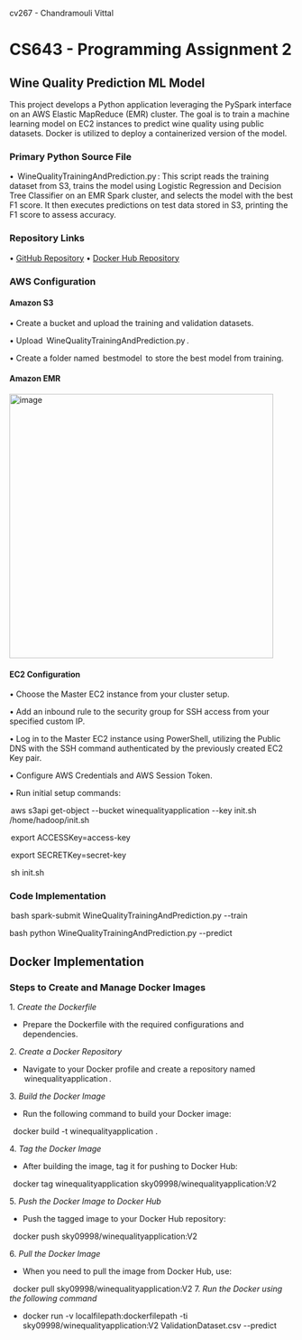 cv267 - Chandramouli Vittal
# CS643 - Programming Assignment 2
## Wine Quality Prediction ML Model

This project develops a Python application leveraging the PySpark interface on an AWS Elastic MapReduce (EMR) cluster. The goal is to train a machine learning model on EC2 instances to predict wine quality using public datasets. Docker is utilized to deploy a containerized version of the model.

### Primary Python Source File

•⁠  ⁠⁠ WineQualityTrainingAndPrediction.py ⁠: This script reads the training dataset from S3, trains the model using Logistic Regression and Decision Tree Classifier on an EMR Spark cluster, and selects the model with the best F1 score. It then executes predictions on test data stored in S3, printing the F1 score to assess accuracy.

### Repository Links

•⁠  ⁠[GitHub Repository](https://github.com/sky09998/WineQualityApplication)
•⁠  ⁠[Docker Hub Repository](https://hub.docker.com/repository/docker/sky09998/winequalityapplication/)

### AWS Configuration

#### Amazon S3
•⁠  ⁠Create a bucket and upload the training and validation datasets.


•⁠  ⁠Upload ⁠ WineQualityTrainingAndPrediction.py ⁠.


•⁠  ⁠Create a folder named ⁠ bestmodel ⁠ to store the best model from training.



#### Amazon EMR
<img width="468" alt="image" src="https://github.com/sky09998/WineQualityApplication/assets/105906119/9f8b1437-83c5-4623-b808-7d6557dcc45a">


#### EC2 Configuration
•⁠  ⁠Choose the Master EC2 instance from your cluster setup.


•⁠  ⁠Add an inbound rule to the security group for SSH access from your specified custom IP.


•⁠  ⁠Log in to the Master EC2 instance using PowerShell, utilizing the Public DNS with the SSH command authenticated by the previously created EC2 Key pair.


•⁠  ⁠Configure AWS Credentials and AWS Session Token.


•⁠  ⁠Run initial setup commands:


  ⁠ aws s3api get-object --bucket winequalityapplication --key init.sh /home/hadoop/init.sh ⁠

  ⁠ export ACCESSKey=access-key

  ⁠ export SECRETKey=secret-key

  ⁠ sh init.sh ⁠


### Code Implementation

⁠ bash
spark-submit WineQualityTrainingAndPrediction.py --train


 bash
python WineQualityTrainingAndPrediction.py --predict
 ⁠
## Docker Implementation

### Steps to Create and Manage Docker Images

1.⁠ ⁠*Create the Dockerfile*
   - Prepare the Dockerfile with the required configurations and dependencies.

2.⁠ ⁠*Create a Docker Repository*
   - Navigate to your Docker profile and create a repository named ⁠ winequalityapplication ⁠.

3.⁠ ⁠*Build the Docker Image*
   - Run the following command to build your Docker image:
     
⁠      docker build -t winequalityapplication .
      ⁠

4.⁠ ⁠*Tag the Docker Image*
   - After building the image, tag it for pushing to Docker Hub:
     
⁠      docker tag winequalityapplication sky09998/winequalityapplication:V2
      ⁠

5.⁠ ⁠*Push the Docker Image to Docker Hub*
   - Push the tagged image to your Docker Hub repository:
     
⁠      docker push sky09998/winequalityapplication:V2
      ⁠

6.⁠ ⁠*Pull the Docker Image*
   - When you need to pull the image from Docker Hub, use:
     
⁠      docker pull sky09998/winequalityapplication:V2
7. *Run the Docker using the following command*
   - docker run -v localfilepath:dockerfilepath  -ti sky09998/winequalityapplication:V2 ValidationDataset.csv --predict
